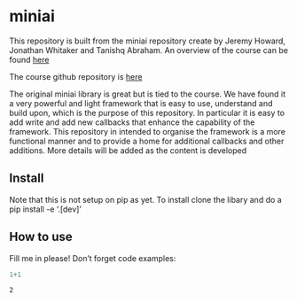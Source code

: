 # miniai

<!-- WARNING: THIS FILE WAS AUTOGENERATED! DO NOT EDIT! -->

This repository is built from the miniai repository create by Jeremy
Howard, Jonathan Whitaker and Tanishq Abraham. An overview of the course
can be found [here](https://course.fast.ai/Lessons/part2.html)

The course github repository is
[here](https://github.com/fastai/course22p2)

The original miniai library is great but is tied to the course. We have
found it a very powerful and light framework that is easy to use,
understand and build upon, which is the purpose of this repository. In
particular it is easy to add write and add new callbacks that enhance
the capability of the framework. This repository in intended to organise
the framework is a more functional manner and to provide a home for
additional callbacks and other additions. More details will be added as
the content is developed

## Install

Note that this is not setup on pip as yet. To install clone the libary
and do a pip install -e ‘.\[dev\]’

## How to use

Fill me in please! Don’t forget code examples:

``` python
1+1
```

    2
